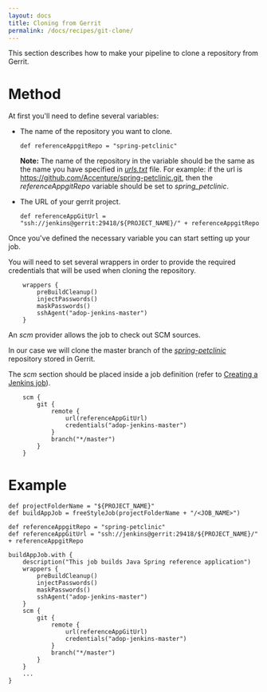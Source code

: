 ```yaml
---
layout: docs
title: Cloning from Gerrit
permalink: /docs/recipes/git-clone/
---
```


This section describes how to make your pipeline to clone a repository from Gerrit.

# Method

At first you'll need to define several variables:

* The name of the repository you want to clone.

    ```
    def referenceAppgitRepo = "spring-petclinic"
    ```
    
    **Note:** The name of the repository in the variable should be the same as the name you have specified in _[urls.txt](https://github.com/Accenture/adop-cartridge-java/blob/master/src/urls.txt)_ file. For example: if the url is https://github.com/Accenture/spring-petclinic.git, then the _referenceAppgitRepo_ variable should be set to _spring_petclinic_.

* The URL of your gerrit project.

    ```
    def referenceAppGitUrl = "ssh://jenkins@gerrit:29418/${PROJECT_NAME}/" + referenceAppgitRepo
    ```

Once you've defined the necessary variable you can start setting up your job.

You will need to set several wrappers in order to provide the required credentials that will be used when cloning the repository.

```
    wrappers {
        preBuildCleanup()
        injectPasswords()
        maskPasswords()
        sshAgent("adop-jenkins-master")
    }
```

An _scm_ provider allows the job to check out SCM sources.

In our case we will clone the master branch of the _[spring-petclinic](https://github.com/Accenture/spring-petclinic)_ repository stored in Gerrit.

The _scm_ section should be placed inside a job definition (refer to [Creating a Jenkins job](https://mibzzz.github.io/adop-cartridges-cookbook/docs/recipes/creating-a-job/)).

```
    scm {
        git {
            remote {
                url(referenceAppGitUrl)
                credentials("adop-jenkins-master")
            }
            branch("*/master")
        }
    }
```

# Example
```
def projectFolderName = "${PROJECT_NAME}"
def buildAppJob = freeStyleJob(projectFolderName + "/<JOB_NAME>")

def referenceAppgitRepo = "spring-petclinic"
def referenceAppGitUrl = "ssh://jenkins@gerrit:29418/${PROJECT_NAME}/" + referenceAppgitRepo

buildAppJob.with {
    description("This job builds Java Spring reference application")
    wrappers {
        preBuildCleanup()
        injectPasswords()
        maskPasswords()
        sshAgent("adop-jenkins-master")
    }
    scm {
        git {
            remote {
                url(referenceAppGitUrl)
                credentials("adop-jenkins-master")
            }
            branch("*/master")
        }
    }
    ...
}
```
